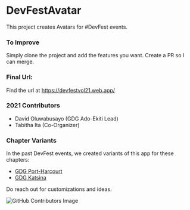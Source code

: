 # DevFestAvatar

This project creates Avatars for #DevFest events. 

### To Improve
Simply clone the project and add the features you want. Create a PR so I can merge. 

### Final Url:
Find the url at https://devfestvol21.web.app/

### 2021 Contributors
* David Oluwabusayo (GDG Ado-Ekiti Lead)
* Tabitha Ita (Co-Organizer)

### Chapter Variants
In the past DevFest events, we created variants of this app for these chapters:

* [GDG Port-Harcourt](https://gdg.community.dev/gdg-port-harcourt/) 
* [GDG Katsina](https://gdg.community.dev/gdg-katsina/) 

Do reach out for customizations and ideas.


![GitHub Contributors Image](https://contrib.rocks/image?repo=fzany/DevFestAvatar)
